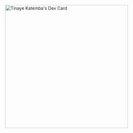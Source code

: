 <a href="https://app.daily.dev/tinaye34"><img src="https://api.daily.dev/devcards/6dc502af3dc54844b901bff391faf2c7.png?r=gzt" width="400" alt="Tinaye Katemba's Dev Card"/></a>

<!--
**tinaye3434/tinaye3434** is a ✨ _special_ ✨ repository because its `README.md` (this file) appears on your GitHub profile.

Here are some ideas to get you started:

- 🔭 I’m currently working on ...
- 🌱 I’m currently learning ...
- 👯 I’m looking to collaborate on ...
- 🤔 I’m looking for help with ...
- 💬 Ask me about ...
- 📫 How to reach me: ...
- 😄 Pronouns: ...
- ⚡ Fun fact: ...
-->
